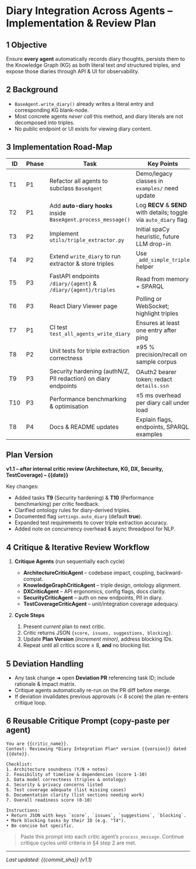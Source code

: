 # Diary Integration Across Agents – Implementation & Review Plan

## 1  Objective
Ensure **every agent** automatically records diary thoughts, persists them to the Knowledge Graph (KG) as both literal text *and* structured triples, and expose those diaries through API & UI for observability.

## 2  Background
* `BaseAgent.write_diary()` already writes a literal entry and corresponding KG blank-node.
* Most concrete agents *never call* this method, and diary literals are not decomposed into triples.
* No public endpoint or UI exists for viewing diary content.

## 3  Implementation Road-Map
| ID | Phase | Task | Key Points | Owner | Deps |
|----|-------|------|-----------|-------|------|
| T1 | P1 |Refactor all agents to subclass `BaseAgent`|Demo/legacy classes in `examples/` need update|Core team|–|
| T2 | P1 |Add **auto-diary hooks** inside `BaseAgent.process_message()`|Log **RECV** & **SEND** with details; toggle via `auto_diary` flag|Core team|T1|
| T3 | P2 |Implement `utils/triple_extractor.py`|Initial spaCy heuristic, future LLM drop-in|KG team|T2|
| T4 | P2 |Extend `write_diary` to run extractor & store triples|Use `_add_simple_triple` helper|KG team|T3|
| T5 | P3 |FastAPI endpoints `/diary/{agent}` & `/diary/{agent}/triples`|Read from memory + SPARQL|API team|T4|
| T6 | P3 |React Diary Viewer page|Polling or WebSocket; highlight triples|Frontend team|T5|
| T7 | P1 |CI test `test_all_agents_write_diary`|Ensures at least one entry after ping|QA team|T2|
| T8 | P2 |Unit tests for triple extraction correctness|±95 % precision/recall on sample corpus|QA team|T3|
| T9 | P3 |Security hardening (authN/Z, PII redaction) on diary endpoints|OAuth2 bearer token; redact `details.ssn`|Security team|T5|
| T10| P3 |Performance benchmarking & optimisation|≤5 ms overhead per diary call under load|Perf team|T4|
| T8 | P4 |Docs & README updates|Explain flags, endpoints, SPARQL examples|Docs team|T6|

## Plan Version

**v1.1 – after internal critic review (Architecture, KG, DX, Security, TestCoverage) – {{date}}**

Key changes:
* Added tasks **T9** (Security hardening) & **T10** (Performance benchmarking) per critic feedback.
* Clarified ontology rules for diary-derived triples.
* Documented flag `settings.auto_diary` (default **true**).
* Expanded test requirements to cover triple extraction accuracy.
* Added note on concurrency overhead & async threadpool for NLP.

## 4  Critique & Iterative Review Workflow

1. **Critique Agents** (run sequentially each cycle)
   * **ArchitectureCriticAgent** – codebase impact, coupling, backward-compat.
   * **KnowledgeGraphCriticAgent** – triple design, ontology alignment.
   * **DXCriticAgent** – API ergonomics, config flags, docs clarity.
   * **SecurityCriticAgent** – auth on new endpoints, PII in diary.
   * **TestCoverageCriticAgent** – unit/integration coverage adequacy.

2. **Cycle Steps**
   1. Present *current* plan to next critic.
   2. Critic returns JSON `{score, issues, suggestions, blocking}`.
   3. Update **Plan Version** *(increment minor)*, address blocking IDs.
   4. Repeat until all critics score ≥ 8, **and** no blocking list.

## 5  Deviation Handling
* Any task change ➜ open **Deviation PR** referencing task ID; include rationale & impact matrix.
* Critique agents automatically re-run on the PR diff before merge.
* If deviation invalidates previous approvals (< 8 score) the plan re-enters critique loop.

## 6  Reusable Critique Prompt (copy-paste per agent)
```
You are {{critic_name}}.
Context: Reviewing *Diary Integration Plan* version {{version}} dated {{date}}.

Checklist:
1. Architecture soundness (Y/N + notes)
2. Feasibility of timeline & dependencies (score 1-10)
3. Data model correctness (triples & ontology)
4. Security & privacy concerns listed
5. Test coverage adequate (list missing cases)
6. Documentation clarity (list sections needing work)
7. Overall readiness score (0-10)

Instructions:
• Return JSON with keys `score`, `issues`, `suggestions`, `blocking`.
• Mark blocking tasks by their ID (e.g. "T4").
• Be concise but specific.
```

> Paste this prompt into each critic agent’s `process_message`. Continue critique cycles until criteria in §4 step 2 are met.

---
*Last updated: {{commit_sha}} (v1.1)* 